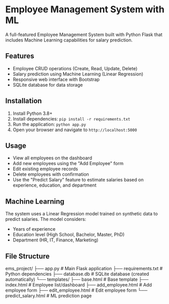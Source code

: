 # Employee Management System with ML

A full-featured Employee Management System built with Python Flask that includes Machine Learning capabilities for salary prediction.

## Features
- Employee CRUD operations (Create, Read, Update, Delete)
- Salary prediction using Machine Learning (Linear Regression)
- Responsive web interface with Bootstrap
- SQLite database for data storage

## Installation
1. Install Python 3.8+
2. Install dependencies: `pip install -r requirements.txt`
3. Run the application: `python app.py`
4. Open your browser and navigate to `http://localhost:5000`

## Usage
- View all employees on the dashboard
- Add new employees using the "Add Employee" form
- Edit existing employee records
- Delete employees with confirmation
- Use the "Predict Salary" feature to estimate salaries based on experience, education, and department

## Machine Learning
The system uses a Linear Regression model trained on synthetic data to predict salaries. The model considers:
- Years of experience
- Education level (High School, Bachelor, Master, PhD)
- Department (HR, IT, Finance, Marketing)

## File Structure
ems_project/
├── app.py                 # Main Flask application
├── requirements.txt       # Python dependencies
├── database.db           # SQLite database (created automatically)
└── templates/
    ├── base.html         # Base template
    ├── index.html        # Employee list/dashboard
    ├── add_employee.html # Add employee form
    ├── edit_employee.html # Edit employee form
    └── predict_salary.html # ML prediction page
